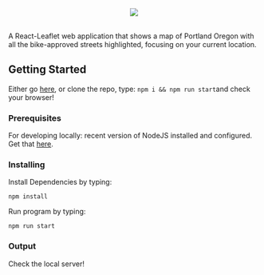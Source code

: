 <div align="center"> 
<img width="auto" height="auto" src="https://s3-us-west-2.amazonaws.com/andrew-sadowski-images/pdxBiker-wideLogo.png">
</div>
<br />

A React-Leaflet web application that shows a map of Portland Oregon with all the bike-approved streets highlighted, focusing on your current location.

## Getting Started

Either go [here](https://pdx-biker.com/), or clone the repo, type: `npm i && npm run start`and check your browser!

### Prerequisites

For developing locally: recent version of NodeJS installed and configured. Get that [here](https://nodejs.org/en/download/).

### Installing

Install Dependencies by typing:

```
npm install
```

Run program by typing:

```
npm run start
```

### Output

Check the local server!
